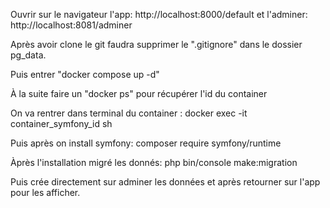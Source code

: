 Ouvrir sur le navigateur l'app: http://localhost:8000/default et l'adminer: http://localhost:8081/adminer

Après avoir clone le git faudra supprimer le ".gitignore" dans le dossier pg_data.

Puis entrer "docker compose up -d"

À la suite faire un "docker ps" pour récupérer l'id du container

On va rentrer dans terminal du container : docker exec -it container_symfony_id sh

Puis après on install symfony: composer require symfony/runtime

Àprès l'installation migré les donnés: php bin/console make:migration

Puis crée directement sur adminer les données et après retourner sur l'app pour les afficher.